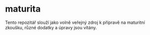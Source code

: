 # maturita
Tento repozitář slouží jako volně veřejný zdroj k přípravě na maturitní zkoušku, různé dodatky a úpravy jsou vítány.
